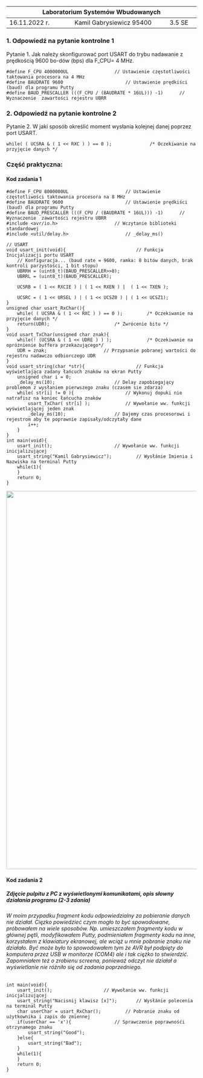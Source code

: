 <h2>
<table>
<thead><tr>
	<th colspan=3> 
	 Laboratorium Systemów Wbudowanych 
	 <img width='1000' height=1> </th>
	</tr>
<thead>
	<tbody>
	<tr><td> 16.11.2022 r. </td><td>Kamil Gabrysiewicz 95400</td><td>3.5 SE</td></tr>
	</tbody>
</table>
</h2>

<h3> 1. Odpowiedź na pytanie kontrolne 1 </h3>
Pytanie 1. Jak należy skonfigurować port USART do trybu nadawanie z prędkością 9600 bo-dów (bps) dla F_CPU= 4 MHz.

```
#define F_CPU 4000000UL					// Ustawienie częstotliwości taktowania procesora na 4 MHz
#define BAUDRATE 9600 						// Ustawienie prędkiści (baud) dla programu Putty
#define BAUD_PRESCALLER (((F_CPU / (BAUDRATE * 16UL))) -1)      // Wyznaczenie  zawartości rejestru UBRR 
```

<h3> 2. Odpowiedź na pytanie kontrolne 2 </h3>
Pytanie 2. W jaki sposób określić moment wysłania kolejnej danej poprzez port USART.

```
while( ( UCSRA & ( 1 << RXC ) ) == 0 );				 /* Oczekiwanie na przyjęcie danych */
```

<h3> Część praktyczna: </h3>

<h4> Kod zadania 1 </h4>

```
#define F_CPU 8000000UL						// Ustawienie częstotliwości taktowania procesora na 8 MHz
#define BAUDRATE 9600 						// Ustawienie prędkiści (baud) dla programu Putty
#define BAUD_PRESCALLER (((F_CPU / (BAUDRATE * 16UL))) -1)      // Wyznaczenie  zawartości rejestru UBRR 
#include <avr/io.h>						// Wczytanie biblioteki standardowej
#include <util/delay.h>						// _delay_ms()

// USART
void usart_init(void){					        // Funkcja Inicjalizacji portu USART
	// Konfiguracja... (baud rate = 9600, ramka: 8 bitów danych, brak kontroli parzystości, 1 bit stopu)
	UBRRH = (uint8_t)(BAUD_PRESCALLER>>8);
	UBRRL = (uint8_t)(BAUD_PRESCALLER);
	
	UCSRB = ( 1 << RXCIE ) | ( 1 << RXEN ) |  ( 1 << TXEN );
	
	UCSRC = ( 1 << URSEL ) | ( 1 << UCSZ0 ) | ( 1 << UCSZ1);
}
unsigned char usart_RxChar(){
	while( ( UCSRA & ( 1 << RXC ) ) == 0 );			/* Oczekiwanie na przyjęcie danych */
	return(UDR);						/* Zwrócenie bitu */
}
void usart_TxChar(unsigned char znak){
	while(! (UCSRA & ( 1 << UDRE ) ) );  			/* Oczekiwanie na opróżnienie buffera przekazującego*/
	UDR = znak;						// Przypsanie pobranej wartości do rejestru nadawczo odbiorczego UDR
}
void usart_string(char *str){					// Funkcja wyświetlająca zadany łańcuch znaków na ekran Putty
	unsigned char i = 0;
	_delay_ms(10);						// Delay zapobiegający problemom z wysłaniem pierwszego znaku (czasem sie zdarza)
	while( str[i] != 0 ){					// Wykonuj dopuki nie natrafisz na koniec łańcucha znaków
		usart_TxChar( str[i] );				// Wywołanie ww. funkcji wyświetlającej jeden znak
		_delay_ms(10);					// Dajemy czas procesorowi i rejestrom aby te poprawnie zapisały/odczytały dane
		i++;
	}
}
int main(void){
	usart_init();						// Wywołanie ww. funkcji inicjalizującej
	usart_string("Kamil Gabrysiewicz");			// Wysłánie Imienia i Nazwiska na terminal Putty
	while(1){
	}
	return 0;
}

```
<img src='https://github.com/Gabrysiewicz/Systemy-wbudowane/blob/sprawozdanie/Zadanie1.png' width=1000>
 

<h4> Kod zadania 2 </h4> 
<h5> Zdjęcie pulpitu z PC z wyświetlonymi komunikatami, opis słowny działania programu (2-3 zdania) </h5> 

<h6> W moim przypadku fragment kodu odpowiedzialny za pobieranie danych nie działał. Cięzko powiedzieć czym mogło to być spowodowane, próbowałem na wiele sposobów. Np. umieszczałem fragmenty kodu w głównej pętli, modyfikowałem Putty, podmieniałem fragmenty kodu na inne, korzystałem z klawiatury ekranowej, ale wciąż u mnie pobranie znaku nie działało. Być może było to spowodowałem tym że AVR był podpięty do komputera przez USB w monitorze (COM4) ale i tak ciężko to stwierdzić. Zapomniałem też o zrobienu screena, ponieważ odczyt nie działał a wyświetlanie nie różniło się od zadania poprzedniego.</h6>

```
int main(void){
	usart_init();					// Wywołanie ww. funkcji inicjalizującej 
	usart_string("Nacisnij klawisz [x]");		// Wysłánie polecenia na terminal Putty
	char userChar = usart_RxChar();			// Pobranie znaku od użytkownika i zapis do zmiennej
	if(userChar == 'x'){				// Sprawczenie poprawnośći otrzynamego znaku
		usart_string("Good");
	}else{
		usart_string("Bad");
	}
	while(1){	
	}
	return 0;
}
```
